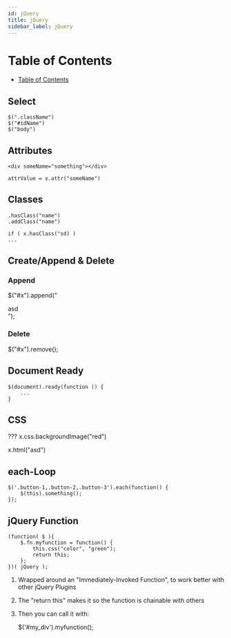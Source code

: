 ```yaml
---
id: jQuery
title: jQuery
sidebar_label: jQuery
---
```


# Table of Contents

- [Table of Contents](#table-of-contents)

## Select

    $(".className")
    $("#idName")
    $("body")

## Attributes

    <div someName="something"></div>

    attrValue = x.attr("someName")

## Classes

    .hasClass("name")
    .addClass("name")

    if ( x.hasClass("sd) )
    ... 


## Create/Append & Delete

### Append

$("#x").append("<div>asd</div>");


### Delete

$("#x").remove();


## Document Ready

    $(document).ready(function () {
        ...
    }


## CSS

???
x.css.backgroundImage("red")

x.html("asd")


## each-Loop

    $('.button-1,.button-2,.button-3').each(function() {
        $(this).something();
    });

## jQuery Function


    (function( $ ){
        $.fn.myfunction = function() {
            this.css("color", "green");
            return this;            
        }; 
    })( jQuery );


1. Wrapped around an "Immediately-Invoked Function", to work better with other jQuery Plugins
2. The "return this" makes it so the function is chainable with others
3. Then you can call it with:


    $('#my_div').myfunction();